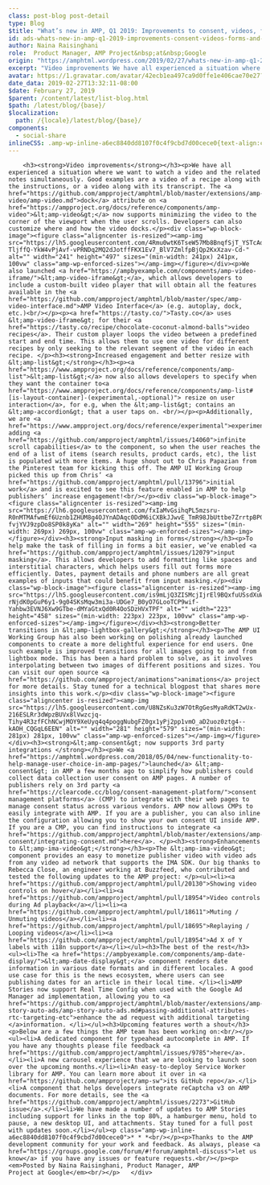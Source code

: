 ```yaml
---
class: post-blog post-detail
type: Blog
$title: "What’s new in AMP, Q1 2019: Improvements to consent, videos, forms and lists"
id: ads-whats-new-in-amp-q1-2019-improvements-consent-videos-forms-and-lists
author: Naina Raisinghani
role:  Product Manager, AMP Project&nbsp;at&nbsp;Google
origin: "https://amphtml.wordpress.com/2019/02/27/whats-new-in-amp-q1-2019-improvements-consent-videos-forms-and-lists/amp/"
excerpt: "Video improvements We have all experienced a situation where we want to watch a video and the related notes simultaneously. Good examples are a video of a recipe along with the instructions, or a video along with its transcript. The dock attribute on &#60;amp-video&#62; now supports minimizing the video to the corner of the viewport [&#8230;]"
avatar: https://1.gravatar.com/avatar/42ecb1ea497ca9d0ffe1e406cae70e27?s=96&d=identicon&r=G
date_data: 2019-02-27T13:32:11-08:00
$date: February 27, 2019
$parent: /content/latest/list-blog.html
$path: /latest/blog/{base}/
$localization:
  path: /{locale}/latest/blog/{base}/
components:
  - social-share
inlineCSS: .amp-wp-inline-a6ec8840dd8107f0c4f9cbd7d00cece0{text-align:center;}
---
```


<div class="amp-wp-article-content">

		<h3><strong>Video improvements</strong></h3><p>We have all experienced a situation where we want to watch a video and the related notes simultaneously. Good examples are a video of a recipe along with the instructions, or a video along with its transcript. The <a href="https://github.com/ampproject/amphtml/blob/master/extensions/amp-video/amp-video.md">dock</a> attribute on <a href="https://ampproject.org/docs/reference/components/amp-video">&lt;amp-video&gt;</a> now supports minimizing the video to the corner of the viewport when the user scrolls. Developers can also customize where and how the video docks.</p><div class="wp-block-image"><figure class="aligncenter is-resized"><amp-img src="https://lh5.googleusercontent.com/4Rmu0wtK6TseW57Mb8BnqfSjT_YSTcAdBa5ZYQ8XJUtyxmpyglWPAx8QBg2ED2VLAbKvi-TljffQ-YkW4vPjAvf-vPRNDq2MQ2dJotffFKX1Ev7_BlV7ZmlfpBjQp2KxXzav-Cd-" alt="" width="241" height="497" sizes="(min-width: 241px) 241px, 100vw" class="amp-wp-enforced-sizes"></amp-img></figure></div><p>We also launched <a href="https://ampbyexample.com/components/amp-video-iframe/">&lt;amp-video-iframe&gt;</a>, which allows developers to include a custom-built video player that will obtain all the features available in the <a href="https://github.com/ampproject/amphtml/blob/master/spec/amp-video-interface.md">AMP Video Interface</a> (e.g. autoplay, dock, etc.)<br/></p><p><a href="https://tasty.co/">Tasty.co</a> uses &lt;amp-video-iframe&gt; for their <a href="https://tasty.co/recipe/chocolate-coconut-almond-balls">video recipes</a>. Their custom player loops the video between a predefined start and end time. This allows them to use one video for different recipes by only seeking to the relevant segment of the video in each recipe. </p><h3><strong>Increased engagement and better resize with &lt;amp-list&gt;</strong></h3><p><a href="https://www.ampproject.org/docs/reference/components/amp-list">&lt;amp-list&gt;</a> now also allows developers to specify when they want the container to<a href="https://www.ampproject.org/docs/reference/components/amp-list#[is-layout-container]-(experimental,-optional)"> resize on user interaction</a>, for e.g, when the &lt;amp-list&gt; contains an &lt;amp-accordion&gt; that a user taps on. <br/></p><p>Additionally, we are <a href="https://www.ampproject.org/docs/reference/experimental">experimentally</a> adding <a href="https://github.com/ampproject/amphtml/issues/14060">infinite scroll capabilities</a> to the component, so when the user reaches the end of a list of items (search results, product cards, etc), the list is populated with more items. A huge shout out to Chris Papazian from the Pinterest team for kicking this off. The AMP UI Working Group picked this up from Chris’ <a href="https://github.com/ampproject/amphtml/pull/13796">initial work</a> and is excited to see this feature enabled in AMP to help publishers’ increase engagement!<br/></p><div class="wp-block-image"><figure class="aligncenter is-resized"><amp-img src="https://lh6.googleusercontent.com/fxIaMvGsihqPL5mzsru-R0nMTMAfwmEf6Uznb1ZHUM8g4OJYnADAqc0DdM6iCXBkJJwvE_TmR98JbUttbe7ZrrtpBP0nc3Xv6npmu6J5r52NOcwb0p3-fvjYVJ9zpDo8SP0k8yKa" alt="" width="269" height="555" sizes="(min-width: 269px) 269px, 100vw" class="amp-wp-enforced-sizes"></amp-img></figure></div><h3><strong>Input masking in forms</strong></h3><p>To help make the task of filling in forms a bit easier, we’ve enabled <a href="https://github.com/ampproject/amphtml/issues/12079">input masking</a>. This allows developers to add formatting like spaces and interstitial characters, which helps users fill out forms more efficiently. Dates, payment details and phone numbers are all great examples of inputs that could benefit from input masking.</p><div class="wp-block-image"><figure class="aligncenter is-resized"><amp-img src="https://lh5.googleusercontent.com/is9mLjQ3ZISMcjIjrEl9BQxfuUSsdXuWnQCuKfk_-rNjdK0pGuP6y1-9g04SKsMqw3mi3a-UDGe7_B0yO7GLooTCP9wif-Yahbw3EVNJ6Xw9GTbe-dMYaGtxQd0R4OoSDzHVxTPF" alt="" width="223" height="458" sizes="(min-width: 223px) 223px, 100vw" class="amp-wp-enforced-sizes"></amp-img></figure></div><h3><strong>Better transitions in &lt;amp-lightbox-gallery&gt;</strong></h3><p>The AMP UI Working Group has also been working on polishing already launched components to create a more delightful experience for end users. One such example is improved transitions for all images going to and from lightbox mode. This has been a hard problem to solve, as it involves interpolating between two images of different positions and sizes. You can visit our open source <a href="https://github.com/ampproject/animations">animations</a> project for more details. Stay tuned for a technical blogpost that shares more insights into this work.</p><div class="wp-block-image"><figure class="aligncenter is-resized"><amp-img src="https://lh5.googleusercontent.com/U8NZsKu3zW7OtRgGesMyaRdKT2wUx-216ESLRr3dWpzBUVx8lVwzcjq-Tihy4R3zfFChNCwjMOY9XeUyq4q4poggNubgFZ0gx1yPj2pp1vmO_aD2uoz0ztg4--kAOH_CQGqL6EEN" alt="" width="281" height="579" sizes="(min-width: 281px) 281px, 100vw" class="amp-wp-enforced-sizes"></amp-img></figure></div><h3><strong>&lt;amp-consent&gt; now supports 3rd party integrations </strong></h3><p>We <a href="https://amphtml.wordpress.com/2018/05/04/new-functionality-to-help-manage-user-choice-in-amp-pages/">launched</a> &lt;amp-consent&gt; in AMP a few months ago to simplify how publishers could collect data collection user consent on AMP pages. A number of publishers rely on 3rd party <a href="https://clearcode.cc/blog/consent-management-platform/">consent management platforms</a> (CMP) to integrate with their web pages to manage consent status across various vendors. AMP now allows CMPs to easily integrate with AMP. If you are a publisher, you can also inline the configuration allowing you to show your own consent UI inside AMP. If you are a CMP, you can find instructions to integrate <a href="https://github.com/ampproject/amphtml/blob/master/extensions/amp-consent/integrating-consent.md">here</a>. </p><h3><strong>Enhancements to &lt;amp-ima-video&gt;</strong></h3><p>The &lt;amp-ima-video&gt; component provides an easy to monetize publisher video with video ads from any video ad network that supports the IMA SDK. Our big thanks to Rebecca Close, an engineer working at Buzzfeed, who contributed and tested the following updates to the AMP project: </p><ul><li><a href="https://github.com/ampproject/amphtml/pull/20130">Showing video controls on hover</a></li><li><a href="https://github.com/ampproject/amphtml/pull/18954">Video controls during Ad playback</a></li><li><a href="https://github.com/ampproject/amphtml/pull/18611">Muting / Unmuting videos</a></li><li><a href="https://github.com/ampproject/amphtml/pull/18695">Replaying / Looping videos</a></li><li><a href="https://github.com/ampproject/amphtml/pull/18954">Ad X of Y labels with i18n support</a></li></ul><h3>The best of the rest</h3><ul><li>The <a href="https://ampbyexample.com/components/amp-date-display/">&lt;amp-date-display&gt;</a> component renders date information in various date formats and in different locales. A good use case for this is the news ecosystem, where users can see publishing dates for an article in their local time. </li><li>AMP Stories now support Real Time Config when used with the Google Ad Manager ad implementation, allowing you to <a href="https://github.com/ampproject/amphtml/blob/master/extensions/amp-story-auto-ads/amp-story-auto-ads.md#passing-additional-attributes-rtc-targeting-etc">enhance the ad request with additional targeting </a>information. </li></ul><h3>Upcoming features worth a shout</h3><p>Below are a few things the AMP team has been working on:<br/></p><ul><li>A dedicated component for typeahead autocomplete in AMP. If you have any thoughts please file feedback <a href="https://github.com/ampproject/amphtml/issues/9785">here</a>. </li><li>A new carousel experience that we are looking to launch soon over the upcoming months.</li><li>An easy-to-deploy Service Worker library for AMP. You can learn more about it over in <a href="https://github.com/ampproject/amp-sw">its GitHub repo</a>.</li><li>A component that helps developers integrate reCaptcha v3 on AMP documents. For more details, see the <a href="https://github.com/ampproject/amphtml/issues/2273">GitHub issue</a>.</li><li>We have made a number of updates to AMP Stories including support for links in the top 80%, a hamburger menu, hold to pause, a new desktop UI, and attachments. Stay tuned for a full post with updates soon.</li></ul><p class="amp-wp-inline-a6ec8840dd8107f0c4f9cbd7d00cece0">* * *<br/></p><p>Thanks to the AMP development community for your work and feedback. As always, please <a href="https://groups.google.com/forum/#!forum/amphtml-discuss">let us know</a> if you have any issues or feature requests.<br/></p><p><em>Posted by Naina Raisinghani, Product Manager, AMP Project at Google</em><br/></p>	</div>

	

</div>

